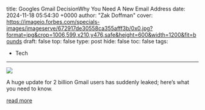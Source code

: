 title: Googles Gmail DecisionWhy You Need A New Email Address
date: 2024-11-18 05:54:30 +0000
author: "Zak Doffman"
cover: https://imageio.forbes.com/specials-images/imageserve/672917de30558ca355afff3b/0x0.jpg?format=jpg&crop=1006,599,x210,y476,safe&height=600&width=1200&fit=bounds
draft: false
top: false
type: post
hide: false
toc: false
tags:
  - Tech
---

![](https://imageio.forbes.com/specials-images/imageserve/672917de30558ca355afff3b/0x0.jpg?format=jpg&crop=1006,599,x210,y476,safe&height=600&width=1200&fit=bounds)

A huge update for 2 billion Gmail users has suddenly leaked; here’s what you need to know.

[read more](https://www.forbes.com/sites/zakdoffman/2024/11/18/googles-update-decision-this-completely-changes-gmail-on-your-phone/)
